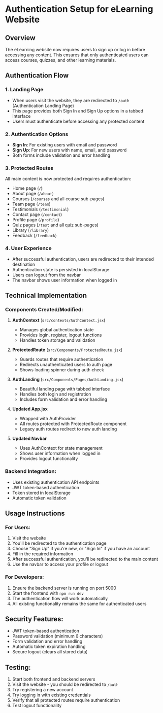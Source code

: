 # Authentication Setup for eLearning Website

## Overview
The eLearning website now requires users to sign up or log in before accessing any content. This ensures that only authenticated users can access courses, quizzes, and other learning materials.

## Authentication Flow

### 1. Landing Page
- When users visit the website, they are redirected to `/auth` (Authentication Landing Page)
- This page provides both Sign In and Sign Up options in a tabbed interface
- Users must authenticate before accessing any protected content

### 2. Authentication Options
- **Sign In**: For existing users with email and password
- **Sign Up**: For new users with name, email, and password
- Both forms include validation and error handling

### 3. Protected Routes
All main content is now protected and requires authentication:
- Home page (`/`)
- About page (`/about`)
- Courses (`/courses` and all course sub-pages)
- Team page (`/team`)
- Testimonials (`/testimonial`)
- Contact page (`/contact`)
- Profile page (`/profile`)
- Quiz pages (`/test` and all quiz sub-pages)
- Library (`/library`)
- Feedback (`/feedback`)

### 4. User Experience
- After successful authentication, users are redirected to their intended destination
- Authentication state is persisted in localStorage
- Users can logout from the navbar
- The navbar shows user information when logged in

## Technical Implementation

### Components Created/Modified:
1. **AuthContext** (`src/contexts/AuthContext.jsx`)
   - Manages global authentication state
   - Provides login, register, logout functions
   - Handles token storage and validation

2. **ProtectedRoute** (`src/Components/ProtectedRoute.jsx`)
   - Guards routes that require authentication
   - Redirects unauthenticated users to auth page
   - Shows loading spinner during auth check

3. **AuthLanding** (`src/Components/Pages/AuthLanding.jsx`)
   - Beautiful landing page with tabbed interface
   - Handles both login and registration
   - Includes form validation and error handling

4. **Updated App.jsx**
   - Wrapped with AuthProvider
   - All routes protected with ProtectedRoute component
   - Legacy auth routes redirect to new auth landing

5. **Updated Navbar**
   - Uses AuthContext for state management
   - Shows user information when logged in
   - Provides logout functionality

### Backend Integration:
- Uses existing authentication API endpoints
- JWT token-based authentication
- Token stored in localStorage
- Automatic token validation

## Usage Instructions

### For Users:
1. Visit the website
2. You'll be redirected to the authentication page
3. Choose "Sign Up" if you're new, or "Sign In" if you have an account
4. Fill in the required information
5. After successful authentication, you'll be redirected to the main content
6. Use the navbar to access your profile or logout

### For Developers:
1. Ensure the backend server is running on port 5000
2. Start the frontend with `npm run dev`
3. The authentication flow will work automatically
4. All existing functionality remains the same for authenticated users

## Security Features:
- JWT token-based authentication
- Password validation (minimum 6 characters)
- Form validation and error handling
- Automatic token expiration handling
- Secure logout (clears all stored data)

## Testing:
1. Start both frontend and backend servers
2. Visit the website - you should be redirected to `/auth`
3. Try registering a new account
4. Try logging in with existing credentials
5. Verify that all protected routes require authentication
6. Test logout functionality
